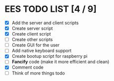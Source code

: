 # EES TODO LIST [4 / 9]

- [X] Add the server and client scripts
- [X] Create server script
- [X] Create client script
- [ ] Create other scripts
- [ ] Create GUI for the user
- [ ] Add native keyboard support
- [X] Create bootup script for raspberry pi
- [ ] **Fancify** code (make it more efficient and clean)
- [X] Comment code
- [ ] Think of more things todo
